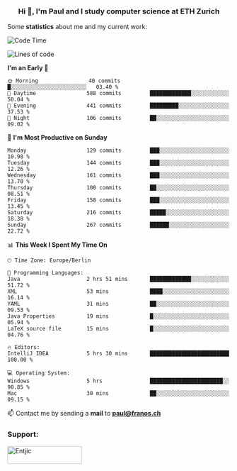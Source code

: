 <h3 align="center">Hi 👋, I'm Paul and I study computer science at ETH Zurich</h3>


Some **statistics** about me and my current work:

<!--START_SECTION:waka-->
![Code Time](http://img.shields.io/badge/Code%20Time-1%2C291%20hrs%201%20min-blue)

![Lines of code](https://img.shields.io/badge/From%20Hello%20World%20I%27ve%20Written-1.9%20million%20lines%20of%20code-blue)

**I'm an Early 🐤** 

```text
🌞 Morning                40 commits          █░░░░░░░░░░░░░░░░░░░░░░░░   03.40 % 
🌆 Daytime                588 commits         █████████████░░░░░░░░░░░░   50.04 % 
🌃 Evening                441 commits         █████████░░░░░░░░░░░░░░░░   37.53 % 
🌙 Night                  106 commits         ██░░░░░░░░░░░░░░░░░░░░░░░   09.02 % 
```
📅 **I'm Most Productive on Sunday** 

```text
Monday                   129 commits         ███░░░░░░░░░░░░░░░░░░░░░░   10.98 % 
Tuesday                  144 commits         ███░░░░░░░░░░░░░░░░░░░░░░   12.26 % 
Wednesday                161 commits         ███░░░░░░░░░░░░░░░░░░░░░░   13.70 % 
Thursday                 100 commits         ██░░░░░░░░░░░░░░░░░░░░░░░   08.51 % 
Friday                   158 commits         ███░░░░░░░░░░░░░░░░░░░░░░   13.45 % 
Saturday                 216 commits         █████░░░░░░░░░░░░░░░░░░░░   18.38 % 
Sunday                   267 commits         ██████░░░░░░░░░░░░░░░░░░░   22.72 % 
```


📊 **This Week I Spent My Time On** 

```text
🕑︎ Time Zone: Europe/Berlin

💬 Programming Languages: 
Java                     2 hrs 51 mins       █████████████░░░░░░░░░░░░   51.72 % 
XML                      53 mins             ████░░░░░░░░░░░░░░░░░░░░░   16.14 % 
YAML                     31 mins             ██░░░░░░░░░░░░░░░░░░░░░░░   09.53 % 
Java Properties          19 mins             █░░░░░░░░░░░░░░░░░░░░░░░░   05.94 % 
LaTeX source file        15 mins             █░░░░░░░░░░░░░░░░░░░░░░░░   04.76 % 

🔥 Editors: 
IntelliJ IDEA            5 hrs 30 mins       █████████████████████████   100.00 % 

💻 Operating System: 
Windows                  5 hrs               ███████████████████████░░   90.85 % 
Mac                      30 mins             ██░░░░░░░░░░░░░░░░░░░░░░░   09.15 % 
```


<!--END_SECTION:waka-->

📫 Contact me by sending a **mail** to **paul@franos.ch**

<h3 align="left">Support:</h3>
<p><a href="https://ko-fi.com/Entjic"> <img align="left" src="https://cdn.ko-fi.com/cdn/kofi3.png?v=3" height="40" width="168" alt="Entjic" /></a></p>
